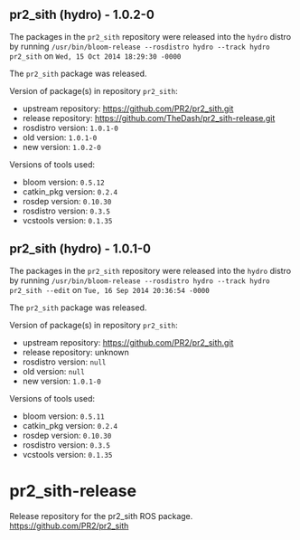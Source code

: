 ## pr2_sith (hydro) - 1.0.2-0

The packages in the `pr2_sith` repository were released into the `hydro` distro by running `/usr/bin/bloom-release --rosdistro hydro --track hydro pr2_sith` on `Wed, 15 Oct 2014 18:29:30 -0000`

The `pr2_sith` package was released.

Version of package(s) in repository `pr2_sith`:
- upstream repository: https://github.com/PR2/pr2_sith.git
- release repository: https://github.com/TheDash/pr2_sith-release.git
- rosdistro version: `1.0.1-0`
- old version: `1.0.1-0`
- new version: `1.0.2-0`

Versions of tools used:
- bloom version: `0.5.12`
- catkin_pkg version: `0.2.4`
- rosdep version: `0.10.30`
- rosdistro version: `0.3.5`
- vcstools version: `0.1.35`


## pr2_sith (hydro) - 1.0.1-0

The packages in the `pr2_sith` repository were released into the `hydro` distro by running `/usr/bin/bloom-release --rosdistro hydro --track hydro pr2_sith --edit` on `Tue, 16 Sep 2014 20:36:54 -0000`

The `pr2_sith` package was released.

Version of package(s) in repository `pr2_sith`:
- upstream repository: https://github.com/PR2/pr2_sith.git
- release repository: unknown
- rosdistro version: `null`
- old version: `null`
- new version: `1.0.1-0`

Versions of tools used:
- bloom version: `0.5.11`
- catkin_pkg version: `0.2.4`
- rosdep version: `0.10.30`
- rosdistro version: `0.3.5`
- vcstools version: `0.1.35`


pr2_sith-release
================

Release repository for the pr2_sith ROS package. https://github.com/PR2/pr2_sith
